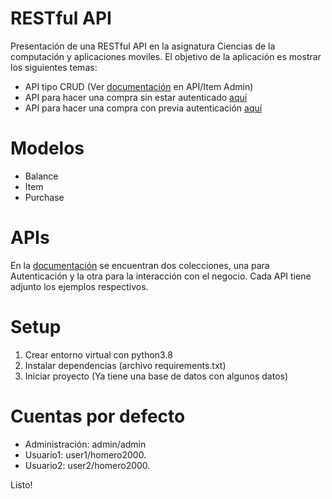 # RESTful API

Presentación de una RESTful API en la asignatura Ciencias de la computación y aplicaciones moviles. El objetivo de la aplicación es mostrar los siguientes temas:
- API tipo CRUD (Ver [documentación](https://www.postman.com/unergyteam/workspace/restful-api/overview) en API/Item Admin)
- API para hacer una compra sin estar autenticado [aquí](https://www.postman.com/unergyteam/workspace/restful-api/request/6053186-0afbdc49-f966-4cd8-84b9-cc8a3edb4521)
- API para hacer una compra con previa autenticación [aquí](https://www.postman.com/unergyteam/workspace/restful-api/request/6053186-9337dd4c-fd97-4918-997f-1aa9a85e1632)

# Modelos
- Balance
- Item
- Purchase

# APIs
En la [documentación](https://www.postman.com/unergyteam/workspace/restful-api/overview) se encuentran dos colecciones, una para Autenticación y la otra para la interacción con el negocio. Cada API tiene adjunto los ejemplos respectivos.

# Setup
1. Crear entorno virtual con python3.8
2. Instalar dependencias (archivo requirements.txt)
3. Iniciar proyecto (Ya tiene una base de datos con algunos datos)

# Cuentas por defecto
 - Administración: admin/admin
 - Usuario1: user1/homero2000.
 - Usuario2: user2/homero2000.
 
 Listo!
